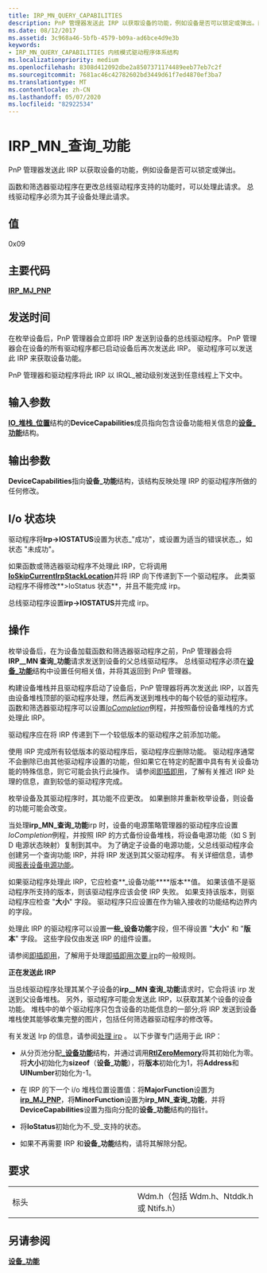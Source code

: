 ```yaml
---
title: IRP_MN_QUERY_CAPABILITIES
description: PnP 管理器发送此 IRP 以获取设备的功能，例如设备是否可以锁定或弹出。函数和筛选器驱动程序在更改总线驱动程序支持的功能时，可以处理此请求。
ms.date: 08/12/2017
ms.assetid: 3c968a46-5bfb-4579-b09a-ad6bce4d9e3b
keywords:
- IRP_MN_QUERY_CAPABILITIES 内核模式驱动程序体系结构
ms.localizationpriority: medium
ms.openlocfilehash: 8308d412092dbe2a8507371174489eeb77eb7c2f
ms.sourcegitcommit: 7681ac46c42782602bd3449d61f7ed4870ef3ba7
ms.translationtype: MT
ms.contentlocale: zh-CN
ms.lasthandoff: 05/07/2020
ms.locfileid: "82922534"
---
```

# <a name="irp_mn_query_capabilities"></a>IRP\_MN\_查询\_功能


PnP 管理器发送此 IRP 以获取设备的功能，例如设备是否可以锁定或弹出。

函数和筛选器驱动程序在更改总线驱动程序支持的功能时，可以处理此请求。 总线驱动程序必须为其子设备处理此请求。

## <a name="value"></a>值

0x09

<a name="major-code"></a>主要代码
----------

[**IRP\_MJ\_PNP**](irp-mj-pnp.md)

<a name="when-sent"></a>发送时间
---------

在枚举设备后，PnP 管理器会立即将 IRP 发送到设备的总线驱动程序。 PnP 管理器会在设备的所有驱动程序都已启动设备后再次发送此 IRP。 驱动程序可以发送此 IRP 来获取设备功能。

PnP 管理器和驱动程序将此 IRP 以 IRQL\_被动级别发送到任意线程上下文中。

## <a name="input-parameters"></a>输入参数


[**IO\_堆栈\_位置**](https://docs.microsoft.com/windows-hardware/drivers/ddi/wdm/ns-wdm-_io_stack_location)结构的**DeviceCapabilities**成员指向包含设备功能相关信息的[**设备\_功能**](https://docs.microsoft.com/windows-hardware/drivers/ddi/wdm/ns-wdm-_device_capabilities)结构。

## <a name="output-parameters"></a>输出参数


**DeviceCapabilities**指向**设备\_功能**结构，该结构反映处理 IRP 的驱动程序所做的任何修改。

## <a name="io-status-block"></a>I/o 状态块


驱动程序将**Irp-&gt;IOSTATUS**设置为状态\_"成功"，或设置为适当的错误状态\_，如状态 "未成功"。

如果函数或筛选器驱动程序不处理此 IRP，它将调用[**IoSkipCurrentIrpStackLocation**](https://docs.microsoft.com/windows-hardware/drivers/kernel/mm-bad-pointer)并将 IRP 向下传递到下一个驱动程序。 此类驱动程序不得修改**&gt;IoStatus 状态**，并且不能完成 irp。

总线驱动程序设置**irp-&gt;IOSTATUS**并完成 irp。

<a name="operation"></a>操作
---------

枚举设备后，在为设备加载函数和筛选器驱动程序之前，PnP 管理器会将**IRP\_\_MN 查询\_功能**请求发送到设备的父总线驱动程序。 总线驱动程序必须在[**设备\_功能**](https://docs.microsoft.com/windows-hardware/drivers/ddi/wdm/ns-wdm-_device_capabilities)结构中设置任何相关值，并将其返回到 PnP 管理器。

构建设备堆栈并且驱动程序启动了设备后，PnP 管理器将再次发送此 IRP，以首先由设备堆栈顶部的驱动程序处理，然后再发送到堆栈中的每个较低的驱动程序。 函数和筛选器驱动程序可以设置[*IoCompletion*](https://docs.microsoft.com/windows-hardware/drivers/ddi/wdm/nc-wdm-io_completion_routine)例程，并按照备份设备堆栈的方式处理此 IRP。

驱动程序应在将 IRP 传递到下一个较低版本的驱动程序之前添加功能。

使用 IRP 完成所有较低版本的驱动程序后，驱动程序应删除功能。 驱动程序通常不会删除已由其他驱动程序设置的功能，但如果它在特定的配置中具有有关设备功能的特殊信息，则它可能会执行此操作。 请参阅[即插即用](https://docs.microsoft.com/windows-hardware/drivers/kernel/implementing-plug-and-play)，了解有关推迟 IRP 处理的信息，直到较低的驱动程序完成。

枚举设备及其驱动程序时，其功能不应更改。 如果删除并重新枚举设备，则设备的功能可能会改变。

当处理**irp\_MN\_查询\_功能**irp 时，设备的电源策略管理器的驱动程序应设置*IoCompletion*例程，并按照 IRP 的方式备份设备堆栈，将设备电源功能（如 S 到 D 电源状态映射）复制到其中。 为了确定子设备的电源功能，父总线驱动程序会创建另一个查询功能 IRP，并将 IRP 发送到其父驱动程序。 有关详细信息，请参阅[报表设备电源功能](https://docs.microsoft.com/windows-hardware/drivers/kernel/reporting-device-power-capabilities)。

如果驱动程序处理此 IRP，它应检查**\_设备功能****版本**值。 如果该值不是驱动程序所支持的版本，则该驱动程序应该会使 IRP 失败。 如果支持该版本，则驱动程序应检查 "**大小**" 字段。 驱动程序只应设置在作为输入接收的功能结构边界内的字段。

处理此 IRP 的驱动程序可以设置**一些\_设备功能**字段，但不得设置 "**大小**" 和 "**版本**" 字段。 这些字段仅由发送 IRP 的组件设置。

请参阅[即插即用](https://docs.microsoft.com/windows-hardware/drivers/kernel/implementing-plug-and-play)，了解用于处理[即插即用次要 irp](plug-and-play-minor-irps.md)的一般规则。

**正在发送此 IRP**

当总线驱动程序处理其某个子设备的**irp\_\_MN 查询\_功能**请求时，它会将该 irp 发送到父设备堆栈。 另外，驱动程序可能会发送此 IRP，以获取其某个设备的设备功能。 堆栈中的单个驱动程序只包含设备的功能信息的一部分;将 IRP 发送到设备堆栈使其能够收集完整的图片，包括任何筛选器驱动程序的修改等。

有关发送 Irp 的信息，请参阅[处理 irp](https://docs.microsoft.com/windows-hardware/drivers/kernel/handling-irps) 。 以下步骤专门适用于此 IRP：

-   从分页池分配[**\_设备功能**](https://docs.microsoft.com/windows-hardware/drivers/ddi/wdm/ns-wdm-_device_capabilities)结构，并通过调用[**RtlZeroMemory**](https://docs.microsoft.com/windows-hardware/drivers/ddi/wdm/nf-wdm-rtlzeromemory)将其初始化为零。 将**大小**初始化为**sizeof**（**设备\_功能**），将**版本**初始化为1，将**Address**和**UINumber**初始化为-1。

-   在 IRP 的下一个 i/o 堆栈位置设置值：将**MajorFunction**设置为[**irp\_MJ\_PNP**](irp-mj-pnp.md)，将**MinorFunction**设置为**irp\_MN\_查询\_功能**，并将**DeviceCapabilities**设置为指向分配的**设备\_功能**结构的指针。

-   将**IoStatus**初始化为不\_受\_支持的状态。

-   如果不再需要 IRP 和**设备\_功能**结构，请将其解除分配。

<a name="requirements"></a>要求
------------

<table>
<colgroup>
<col width="50%" />
<col width="50%" />
</colgroup>
<tbody>
<tr class="odd">
<td><p>标头</p></td>
<td>Wdm.h（包括 Wdm.h、Ntddk.h 或 Ntifs.h）</td>
</tr>
</tbody>
</table>

## <a name="see-also"></a>另请参阅


[**设备\_功能**](https://docs.microsoft.com/windows-hardware/drivers/ddi/wdm/ns-wdm-_device_capabilities)

 

 




